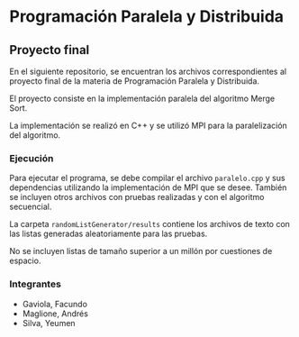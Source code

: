 # Programación Paralela y Distribuida
## Proyecto final
En el siguiente repositorio, se encuentran los archivos correspondientes al proyecto final de la materia de Programación Paralela y Distribuida.

El proyecto consiste en la implementación paralela del algoritmo Merge Sort.

La implementación se realizó en C++ y se utilizó MPI para la paralelización del algoritmo.

### Ejecución
Para ejecutar el programa, se debe compilar el archivo `paralelo.cpp` y sus dependencias utilizando la implementación de MPI que se desee. También se incluyen otros archivos con pruebas realizadas y con el algoritmo secuencial.

La carpeta `randomListGenerator/results` contiene los archivos de texto con las listas generadas aleatoriamente para las pruebas.

No se incluyen listas de tamaño superior a un millón por cuestiones de espacio.

### Integrantes
- Gaviola, Facundo
- Maglione, Andrés
- Silva, Yeumen